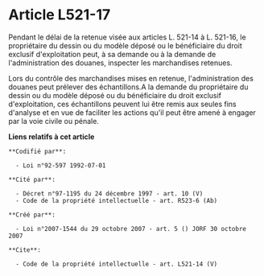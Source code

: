 # Article L521-17

Pendant le délai de la retenue visée aux articles L. 521-14 à L. 521-16, le propriétaire du dessin ou du modèle déposé ou le
bénéficiaire du droit exclusif d'exploitation peut, à sa demande ou à la demande de l'administration des douanes, inspecter
les marchandises retenues. 

Lors du contrôle des marchandises mises en retenue, l'administration des douanes peut prélever des échantillons.A la demande
du propriétaire du dessin ou du modèle déposé ou du bénéficiaire du droit exclusif d'exploitation, ces échantillons peuvent
lui être remis aux seules fins d'analyse et en vue de faciliter les actions qu'il peut être amené à engager par la voie
civile ou pénale.

**Liens relatifs à cet article**

	**Codifié par**:

	  - Loi n°92-597 1992-07-01

	**Cité par**:

	  - Décret n°97-1195 du 24 décembre 1997 - art. 10 (V)
	  - Code de la propriété intellectuelle - art. R523-6 (Ab)

	**Créé par**:

	  - Loi n°2007-1544 du 29 octobre 2007 - art. 5 () JORF 30 octobre 2007

	**Cite**:

	  - Code de la propriété intellectuelle - art. L521-14 (V)
